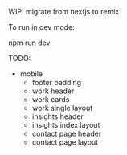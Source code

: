 WIP: migrate from nextjs to remix

To run in dev mode:

npm run dev

TODO:

- mobile
    - footer padding
    - work header
    - work cards
    - work single layout
    - insights header
    - insights index layout
    - contact page header
    - contact page layout